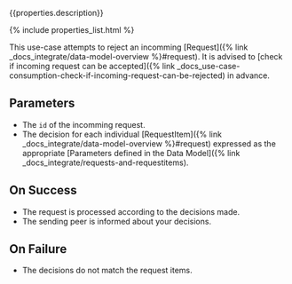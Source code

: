 {{properties.description}}

{% include properties_list.html %}

This use-case attempts to reject an incomming [Request]({% link _docs_integrate/data-model-overview %}#request).
It is advised to [check if incoming request can be accepted]({% link _docs_use-case-consumption-check-if-incoming-request-can-be-rejected)
in advance.

## Parameters

- The `id` of the incomming request.
- The decision for each individual [RequestItem]({% link _docs_integrate/data-model-overview %}#request)
  expressed as the appropriate [Parameters defined in the Data Model]({% link _docs_integrate/requests-and-requestitems).

## On Success

- The request is processed according to the decisions made.
- The sending peer is informed about your decisions.

## On Failure

- The decisions do not match the request items.
